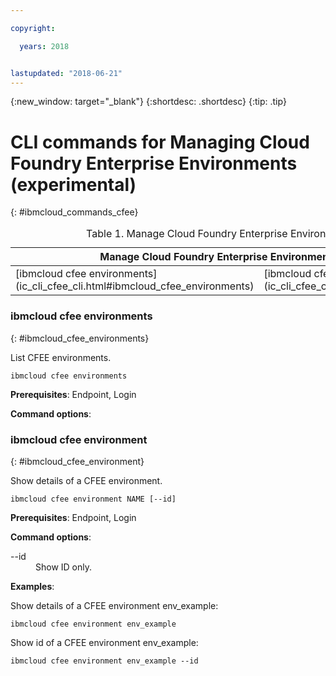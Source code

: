 ```yaml
---

copyright:

  years: 2018


lastupdated: "2018-06-21"
---
```


{:new_window: target="_blank"}
{:shortdesc: .shortdesc}
{:tip: .tip}

# CLI commands for Managing Cloud Foundry Enterprise Environments (experimental)
{: #ibmcloud_commands_cfee}

<table summary="Manage Cloud Foundry Enterprise Environments (experimental)">
<caption>Table 1. Manage Cloud Foundry Enterprise Environments (experimental)</caption>
 <thead>
 <th colspan="5">Manage Cloud Foundry Enterprise Environments (experimental)</th>
 </thead>
 <tbody>
 <tr>
 <td>[ibmcloud cfee environments](ic_cli_cfee_cli.html#ibmcloud_cfee_environments)</td>
 <td>[ibmcloud cfee environment](ic_cli_cfee_cli.html#ibmcloud_cfee_environment)</td>
 </tr>
 </tbody>
 </table>
 
 ### ibmcloud cfee environments
{: #ibmcloud_cfee_environments}

List CFEE environments.

```
ibmcloud cfee environments
```

<strong>Prerequisites</strong>:  Endpoint, Login

<strong>Command options</strong>:

### ibmcloud cfee environment
{: #ibmcloud_cfee_environment}

Show details of a CFEE environment.

```
ibmcloud cfee environment NAME [--id]
```

<strong>Prerequisites</strong>:  Endpoint, Login

<strong>Command options</strong>:
  <dl>
   <dt>--id</dt>
   <dd>Show ID only.</dd>
  </dl>

<strong>Examples</strong>:

Show details of a CFEE environment env_example:

```
ibmcloud cfee environment env_example
```

Show id of a CFEE environment env_example:

```
ibmcloud cfee environment env_example --id
```
